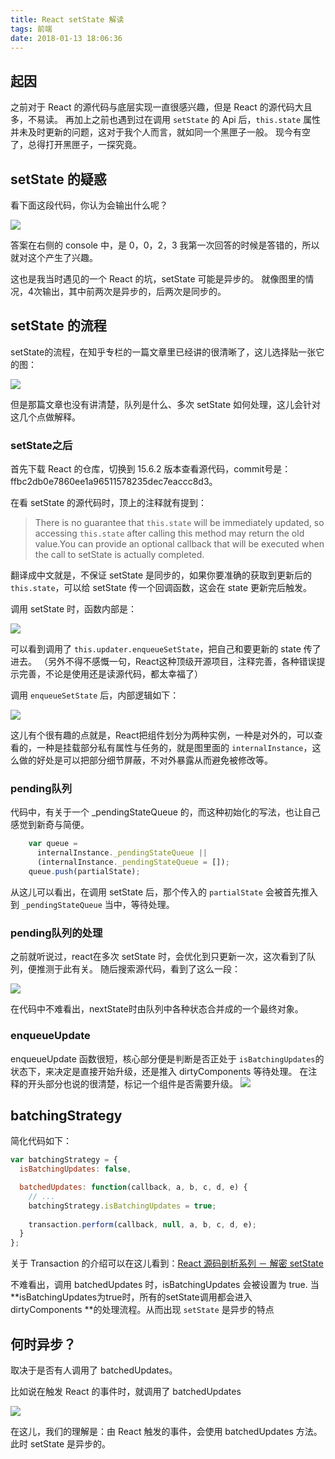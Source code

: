 ```yaml
---
title: React setState 解读
tags: 前端
date: 2018-01-13 18:06:36
---
```


## 起因

之前对于 React 的源代码与底层实现一直很感兴趣，但是 React 的源代码大且多，不易读。
再加上之前也遇到过在调用 `setState` 的 Api 后，`this.state` 属性并未及时更新的问题，这对于我个人而言，就如同一个黑匣子一般。
现今有空了，总得打开黑匣子，一探究竟。

## setState 的疑惑

看下面这段代码，你认为会输出什么呢？

![](//7xoxxe.com1.z0.glb.clouddn.com/2018-01-13-101408.png)

答案在右侧的 console 中，是 0，0，2，3
我第一次回答的时候是答错的，所以就对这个产生了兴趣。

这也是我当时遇见的一个 React 的坑，setState 可能是异步的。
就像图里的情况，4次输出，其中前两次是异步的，后两次是同步的。

## setState 的流程

setState的流程，在知乎专栏的一篇文章里已经讲的很清晰了，这儿选择贴一张它的图：

![](//7xoxxe.com1.z0.glb.clouddn.com/2018-01-13-102343.jpg)

但是那篇文章也没有讲清楚，队列是什么、多次 setState 如何处理，这儿会针对这几个点做解释。

### setState之后

首先下载 React 的仓库，切换到 15.6.2 版本查看源代码，commit号是：ffbc2db0e7860ee1a96511578235dec7eaccc8d3。

在看 setState 的源代码时，顶上的注释就有提到：

> There is no guarantee that `this.state` will be immediately updated, so
 accessing `this.state` after calling this method may return the old value.You can provide an optional callback that will be executed when the call to setState is actually completed.
 
 翻译成中文就是，不保证 setState 是同步的，如果你要准确的获取到更新后的 `this.state`，可以给 setState 传一个回调函数，这会在 state 更新完后触发。
 
 调用 setState 时，函数内部是：
 
 ![](https://ipic-666.oss-cn-hangzhou.aliyuncs.com/2018-01-13-103148.png)
 
 可以看到调用了 `this.updater.enqueueSetState`，把自己和要更新的 state 传了进去。
 （另外不得不感慨一句，React这种顶级开源项目，注释完善，各种错误提示完善，不论是使用还是读源代码，都太幸福了）
 
调用 `enqueueSetState` 后，内部逻辑如下：

![](https://ipic-666.oss-cn-hangzhou.aliyuncs.com/2018-01-13-103409.png)
 
这儿有个很有趣的点就是，React把组件划分为两种实例，一种是对外的，可以查看的，一种是挂载部分私有属性与任务的，就是图里面的 `internalInstance`，这么做的好处是可以把部分细节屏蔽，不对外暴露从而避免被修改等。

### pending队列

代码中，有关于一个 _pendingStateQueue 的，而这种初始化的写法，也让自己感觉到新奇与简便。

```js
    var queue =
      internalInstance._pendingStateQueue ||
      (internalInstance._pendingStateQueue = []);
    queue.push(partialState);
 ```

从这儿可以看出，在调用 setState 后，那个传入的 `partialState` 会被首先推入到 `_pendingStateQueue` 当中，等待处理。


### pending队列的处理

之前就听说过，react在多次 setState 时，会优化到只更新一次，这次看到了队列，便推测于此有关。
随后搜索源代码，看到了这么一段：

![](https://ipic-666.oss-cn-hangzhou.aliyuncs.com/2018-01-13-110536.png)

在代码中不难看出，nextState时由队列中各种状态合并成的一个最终对象。

### enqueueUpdate

enqueueUpdate 函数很短，核心部分便是判断是否正处于 `isBatchingUpdates`的状态下，来决定是直接开始升级，还是推入 dirtyComponents 等待处理。
在注释的开头部分也说的很清楚，标记一个组件是否需要升级。
![](https://ipic-666.oss-cn-hangzhou.aliyuncs.com/2018-01-13-103845.png)

## batchingStrategy

简化代码如下：

```js
var batchingStrategy = {
  isBatchingUpdates: false,

  batchedUpdates: function(callback, a, b, c, d, e) {
    // ...
    batchingStrategy.isBatchingUpdates = true;
    
    transaction.perform(callback, null, a, b, c, d, e);
  }
};
```

关于 Transaction 的介绍可以在这儿看到：[React 源码剖析系列 － 解密 setState](https://zhuanlan.zhihu.com/p/20328570)

不难看出，调用 batchedUpdates 时，isBatchingUpdates 会被设置为 true.
当 **isBatchingUpdates为true时，所有的setState调用都会进入 dirtyComponents **的处理流程。从而出现 `setState` 是异步的特点

## 何时异步？

取决于是否有人调用了 batchedUpdates。

比如说在触发 React 的事件时，就调用了 batchedUpdates

![](https://ipic-666.oss-cn-hangzhou.aliyuncs.com/2018-01-13-112027.png)

在这儿，我们的理解是：由 React 触发的事件，会使用 batchedUpdates 方法。
此时 setState 是异步的。

